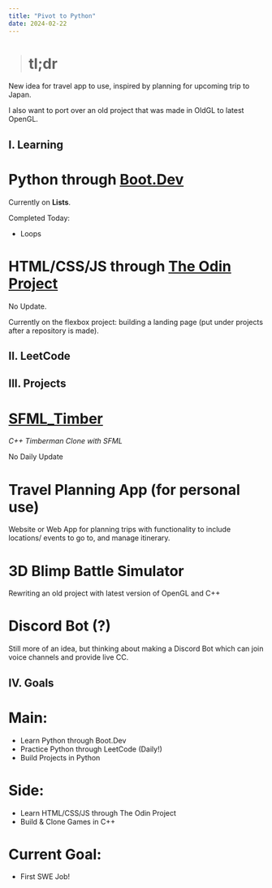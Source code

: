 ```yaml
---
title: "Pivot to Python"
date: 2024-02-22
---
```


> # tl;dr

New idea for travel app to use, inspired by planning for upcoming trip to Japan.

I also want to port over an old project that was made in OldGL to latest OpenGL.

## I. Learning

# Python through [Boot.Dev](https://www.boot.dev/tracks/backend)

Currently on **Lists**.

Completed Today:
* Loops

# HTML/CSS/JS through [The Odin Project](https://www.theodinproject.com/)

No Update.

Currently on the flexbox project: building a landing page (put under
projects after a repository is made).

## II. LeetCode
<!--
[ProblemNameHere](pasteLinkHere)
-->
<!-- Optional Discussion -->

<!--```
pasteCodeHere
``` -->

## III. Projects

# [SFML_Timber](https://github.com/Edyth-K/SFML_Timber) 

*C++ Timberman Clone with SFML*

No Daily Update

# Travel Planning App (for personal use)

Website or Web App for planning trips with functionality to include locations/ events to go to, and manage itinerary.

# 3D Blimp Battle Simulator

Rewriting an old project with latest version of OpenGL and C++

# Discord Bot (?)

Still more of an idea, but thinking about making a Discord Bot which can join voice channels and provide live CC.

## IV. Goals

# Main:
* Learn Python through Boot.Dev
* Practice Python through LeetCode (Daily!)
* Build Projects in Python

# Side:
* Learn HTML/CSS/JS through The Odin Project
* Build & Clone Games in C++

# Current Goal:
* First SWE Job!